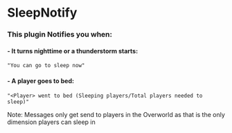 # SleepNotify

### This plugin Notifies you when:

#### - It turns nighttime or a thunderstorm starts:
    "You can go to sleep now"

#### - A player goes to bed:
    "<Player> went to bed (Sleeping players/Total players needed to sleep)" 

Note: Messages only get send to players in the Overworld as that is the only dimension players can sleep in
